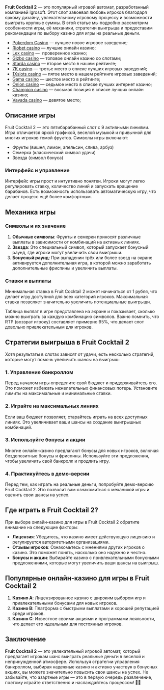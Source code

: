 **Fruit Cocktail 2** — это популярный игровой автомат, разработанный компанией Igrosoft. Этот слот завоевал любовь игроков благодаря яркому дизайну, увлекательному игровому процессу и возможности выиграть крупные суммы. В этой статье мы подробно рассмотрим особенности игры, её механики, стратегии выигрыша и предоставим рекомендации по выбору казино для игры на реальные деньги.

* [Pokerdom Casino](https://brandplay.link/FwVc4f) — лучшее новое игровое заведение;
* [Riobet casino](https://brandplay.link/TnjsxFvH) — лучшие онлайн казино;
* [Lex casino](https://brandplay.link/VMqNXPFs) —  проверенное казино;
* [Gizbo casino](https://brandplay.link/rvzLrVLp) — топовое онлайн казино со слотами;
* [Starda casino](https://brandplay.link/HDcDrxLk) — второе место в нашем рейтинге;
* [7K casino](https://brandplay.link/dd46bNgD) — третье место в списке лучших игровых заведений;
* [1Xslots casino](https://brandplay.link/J2ZbqMPZ) — пятое место в нашем рейтинге игровых заведений;
* [Gama casino](https://brandplay.link/RD52jZbL) — шестое место в рейтинге;
* [Onion casino](https://brandplay.link/8LcS6Djb) — седьмое место в списке лучших интернет казино;
* [Champion casino](https://temon-gter.cfd/go/9n8?p56190p303844p3509t17502) — восьмая позиция в списке лучших онлайн казино;
* [Vavada casino](https://vavadapartner.pro/?promo=75590753-cc8b-4c4a-8d71-99b7a2293439-jud\&target=register) — девятое место;



## Описание игры

Fruit Cocktail 2 — это пятибарабанный слот с 9 активными линиями. Игра отличается яркой графикой, веселой музыкой и привычной для многих игроков темой фруктов. Символы игры включают:

* Фрукты (вишня, лимон, апельсин, слива, арбуз)
* Семерка (классический символ удачи)
* Звезда (символ бонуса)

### Интерфейс и управление

Интерфейс игры прост и интуитивно понятен. Игроки могут легко регулировать ставку, количество линий и запускать вращение барабанов. Есть возможность использовать автоматическую игру, что делает процесс ещё более комфортным.

## Механика игры

### Символы и их значение

1. **Обычные символы**: Фрукты и семерки приносят различные выплаты в зависимости от комбинаций на активных линиях.
2. **Звезда**: Это специальный символ, который запускает бонусный раунд, где игроки могут увеличить свои выигрыши.
3. **Бонусный раунд**: При выпадении трёх или более звезд на экране активируется дополнительная игра, в которой можно заработать дополнительные фриспины и увеличить выплаты.

### Ставки и выплаты

Минимальная ставка в Fruit Cocktail 2 может начинаться от 1 рубля, что делает игру доступной для всех категорий игроков. Максимальная ставка позволяет значительно увеличить потенциальные выигрыши.

Таблица выплат в игре представлена на экране и показывает, сколько можно выиграть за каждую комбинацию символов. Важно помнить, что RTP (возврат игроку) составляет примерно 95%, что делает слот довольно привлекательным для игроков.

## Стратегии выигрыша в Fruit Cocktail 2

Хотя результаты в слотах зависят от удачи, есть несколько стратегий, которые могут помочь увеличить шансы на выигрыш:

### 1. Управление банкроллом

Перед началом игры определите свой бюджет и придерживайтесь его. Это поможет избежать нежелательных финансовых потерь. Установите лимиты на максимальные и минимальные ставки.

### 2. Играйте на максимальных линиях

Если ваш бюджет позволяет, старайтесь играть на всех доступных линиях. Это увеличивает ваши шансы на создание выигрышных комбинаций.

### 3. Используйте бонусы и акции

Многие онлайн-казино предлагают бонусы для новых игроков, включая бездепозитные бонусы и фриспины. Используйте эти предложения, чтобы увеличить свой банкролл и продлить игру.

### 4. Практикуйтесь в демо-версии

Перед тем, как играть на реальные деньги, попробуйте демо-версию Fruit Cocktail 2. Это позволит вам ознакомиться с механикой игры и оценить свои шансы на успех.

## Где играть в Fruit Cocktail 2?

При выборе онлайн-казино для игры в Fruit Cocktail 2 обратите внимание на следующие факторы:

* **Лицензия**: Убедитесь, что казино имеет действующую лицензию и регулируется авторитетными организациями.
* **Отзывы игроков**: Ознакомьтесь с мнениями других игроков о казино. Это поможет понять, насколько оно надежно и честно.
* **Бонусы и акции**: Выбирайте казино с привлекательными бонусными предложениями, которые могут увеличить ваши шансы на выигрыш.

## Популярные онлайн-казино для игры в Fruit Cocktail 2

1. **Казино A**: Лицензированное казино с широким выбором игр и привлекательными бонусами для новых игроков.
2. **Казино B**: Платформа с быстрыми выплатами и хорошей репутацией среди игроков.
3. **Казино C**: Известное своими акциями и программами лояльности, что делает его идеальным для постоянных игроков.

## Заключение

**Fruit Cocktail 2** — это увлекательный игровой автомат, который предлагает игрокам шанс выиграть реальные деньги в веселой и непринужденной атмосфере. Используя стратегии управления банкроллом, выбирая надежные казино и активно участвуя в бонусных акциях, вы можете значительно повысить свои шансы на успех. Не забывайте, что азартные игры — это в первую очередь развлечение, поэтому играйте ответственно и наслаждайтесь процессом! 🍒🎉
